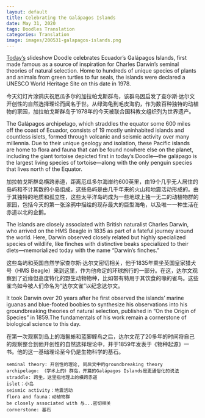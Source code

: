 ```yaml
---
layout: default
title: Celebrating the Galápagos Islands
date: May 31, 2020
tags: Doodles Translation
categories: Translation
image: images/200531-galapagos-islands.png
---
```


[Today’s](https://www.google.com/doodles/celebrating-the-galapagos-islands) slideshow Doodle celebrates Ecuador’s Galápagos Islands, first made famous as a source of inspiration for Charles Darwin’s seminal theories of natural selection. Home to hundreds of unique species of plants and animals from green turtles to fur seals, the islands were declared a UNESCO World Heritage Site on this date in 1978.

今天幻灯片涂鸦庆祝厄瓜多尔的加拉帕戈斯群岛，该群岛因启发了查尔斯·达尔文开创性的自然选择理论而闻名于世。从绿海龟到毛皮海豹，作为数百种独特的动植物的家园，加拉帕戈斯群岛于1978年的今天被联合国科教文组织列为世界遗产。

The Galápagos archipelago, which straddles the equator some 600 miles off the coast of Ecuador, consists of 19 mostly uninhabited islands and countless islets, formed through volcanic and seismic activity over many millennia. Due to their unique geology and isolation, these Pacific islands are home to flora and fauna that can be found nowhere else on the planet, including the giant tortoise depicted first in today’s Doodle—the galápago is the largest living species of tortoise—along with the only penguin species that lives north of the Equator.

加拉帕戈斯群岛横跨赤道，距离厄瓜多尔海岸约600英里，由19个几乎无人居住的岛屿和不计其数的小岛组成，这些岛屿是由几千年来的火山和地震活动形成的。由于其独特的地质和孤立性，这些太平洋岛屿成为一些地球上独一无二的动植物群的家园，包括今天的第一张涂鸦中描绘的现存最大的巨型海龟，以及唯一一种生活在赤道以北的企鹅。

The islands are closely associated with British naturalist Charles Darwin, who arrived on the HMS Beagle in 1835 as part of a fateful journey around the world. Here, Darwin observed closely related but highly specialized species of wildlife, like finches with distinctive beaks specialized to their diets—memorialized today with the name “Darwin’s finches.”

这些岛屿和英国自然学家查尔斯·达尔文密切相关，他于1835年乘坐英国皇家猎犬号（HMS Beagle）来到这里，作为他命定的环球旅行的一部分。在这，达尔文观察到了近缘但高度特化的野生动物物种，比如带有特用于其饮食的喙的雀鸟。这些雀鸟如今被人们命名为“达尔文雀”以纪念达尔文。

It took Darwin over 20 years after he first observed the islands’ marine iguanas and blue-footed boobies to synthesize his observations into his groundbreaking theories of natural selection, published in “On the Origin of Species” in 1859.The fundamentals of his work remain a cornerstone of biological science to this day.

在第一次观察到岛上的海鬣蜥和蓝脚鲣鸟之后，达尔文花了20多年的时间将自己的观察整合到他开创性的自然选择理论中，并于1859年发表于《物种起源》一书。他的这一基础理论至今仍是生物科学的基石。


```text
seminal theory: 开创性的理论, 同后文中的groundbreaking theory
archipelago: （学术上的）群岛，开篇的Galápagos Islands是更通俗化的说法
straddle: 跨坐，这里指地理上的横跨赤道
islet：小岛
seismic activity：地震活动
flora and fauna：动植物群
be closely associated with 与...密切相关
cornerstone: 基石
```